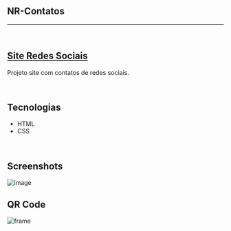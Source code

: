 ## NR-Contatos

<hr>
<br/>

## [Site Redes Sociais](https://nathrds.github.io/NR-contatos/)

Projeto site com contatos de redes sociais.

<br/>

## Tecnologias
* HTML
* CSS

<br/>

## Screenshots
![image](https://user-images.githubusercontent.com/106173624/219787539-76c5d744-ce4a-4fc0-b750-3b8caa54f4dc.png)


## QR Code
![frame](https://user-images.githubusercontent.com/106173624/219787661-c7b1cc22-c8f5-485b-b55f-cf0d62d02218.png)
